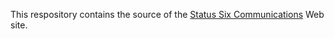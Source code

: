 This respository contains the source of the [Status Six Communications](https://www.status6.com/ "STATUS:6") Web site.
